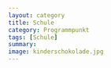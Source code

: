 ```yaml
---
layout: category
title: Schule
category: Programmpunkt
tags: [Schule]
summary: 
image: kinderschokolade.jpg
---
```

